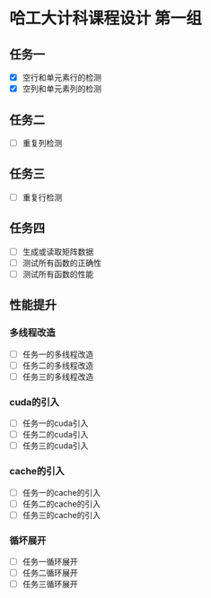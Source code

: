 # 哈工大计科课程设计 第一组
## 任务一
* [x] 空行和单元素行的检测
* [x] 空列和单元素列的检测
## 任务二
* [ ] 重复列检测
## 任务三
* [ ] 重复行检测
## 任务四
* [ ] 生成或读取矩阵数据
* [ ] 测试所有函数的正确性
* [ ] 测试所有函数的性能
## 性能提升
### 多线程改造
* [ ] 任务一的多线程改造
* [ ] 任务二的多线程改造
* [ ] 任务三的多线程改造
### cuda的引入
* [ ] 任务一的cuda引入
* [ ] 任务二的cuda引入
* [ ] 任务三的cuda引入
### cache的引入
* [ ] 任务一的cache的引入
* [ ] 任务二的cache的引入
* [ ] 任务三的cache的引入
### 循坏展开
* [ ] 任务一循环展开
* [ ] 任务二循环展开
* [ ] 任务三循环展开